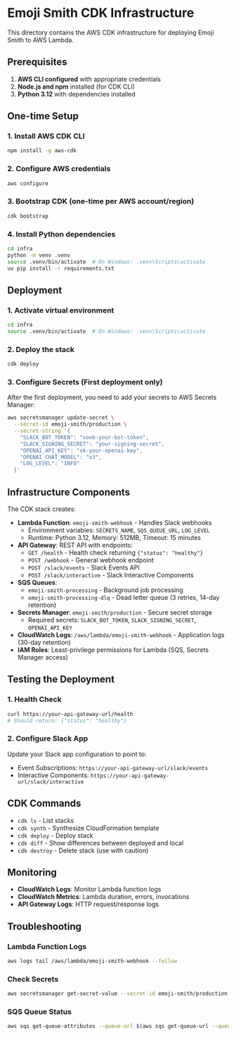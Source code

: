 # Emoji Smith CDK Infrastructure

This directory contains the AWS CDK infrastructure for deploying Emoji Smith to AWS Lambda.

## Prerequisites

1. **AWS CLI configured** with appropriate credentials
2. **Node.js and npm** installed (for CDK CLI)
3. **Python 3.12** with dependencies installed

## One-time Setup

### 1. Install AWS CDK CLI
```bash
npm install -g aws-cdk
```

### 2. Configure AWS credentials
```bash
aws configure
```

### 3. Bootstrap CDK (one-time per AWS account/region)
```bash
cdk bootstrap
```

### 4. Install Python dependencies
```bash
cd infra
python -m venv .venv
source .venv/bin/activate  # On Windows: .venv\Scripts\activate
uv pip install -r requirements.txt
```

## Deployment

### 1. Activate virtual environment
```bash
cd infra
source .venv/bin/activate  # On Windows: .venv\Scripts\activate
```

### 2. Deploy the stack
```bash
cdk deploy
```

### 3. Configure Secrets (First deployment only)
After the first deployment, you need to add your secrets to AWS Secrets Manager:

```bash
aws secretsmanager update-secret \
  --secret-id emoji-smith/production \
  --secret-string '{
    "SLACK_BOT_TOKEN": "xoxb-your-bot-token",
    "SLACK_SIGNING_SECRET": "your-signing-secret",
    "OPENAI_API_KEY": "sk-your-openai-key",
    "OPENAI_CHAT_MODEL": "o3",
    "LOG_LEVEL": "INFO"
  }'
```

## Infrastructure Components

The CDK stack creates:

- **Lambda Function**: `emoji-smith-webhook` - Handles Slack webhooks
  - Environment variables: `SECRETS_NAME`, `SQS_QUEUE_URL`, `LOG_LEVEL`
  - Runtime: Python 3.12, Memory: 512MB, Timeout: 15 minutes
- **API Gateway**: REST API with endpoints:
  - `GET /health` - Health check returning `{"status": "healthy"}`
  - `POST /webhook` - General webhook endpoint
  - `POST /slack/events` - Slack Events API
  - `POST /slack/interactive` - Slack Interactive Components
- **SQS Queues**:
  - `emoji-smith-processing` - Background job processing
  - `emoji-smith-processing-dlq` - Dead letter queue (3 retries, 14-day retention)
- **Secrets Manager**: `emoji-smith/production` - Secure secret storage
  - Required secrets: `SLACK_BOT_TOKEN`, `SLACK_SIGNING_SECRET`, `OPENAI_API_KEY`
- **CloudWatch Logs**: `/aws/lambda/emoji-smith-webhook` - Application logs (30-day retention)
- **IAM Roles**: Least-privilege permissions for Lambda (SQS, Secrets Manager access)

## Testing the Deployment

### 1. Health Check
```bash
curl https://your-api-gateway-url/health
# Should return: {"status": "healthy"}
```

### 2. Configure Slack App
Update your Slack app configuration to point to:
- Event Subscriptions: `https://your-api-gateway-url/slack/events`
- Interactive Components: `https://your-api-gateway-url/slack/interactive`

## CDK Commands

- `cdk ls` - List stacks
- `cdk synth` - Synthesize CloudFormation template
- `cdk deploy` - Deploy stack
- `cdk diff` - Show differences between deployed and local
- `cdk destroy` - Delete stack (use with caution)

## Monitoring

- **CloudWatch Logs**: Monitor Lambda function logs
- **CloudWatch Metrics**: Lambda duration, errors, invocations
- **API Gateway Logs**: HTTP request/response logs

## Troubleshooting

### Lambda Function Logs
```bash
aws logs tail /aws/lambda/emoji-smith-webhook --follow
```

### Check Secrets
```bash
aws secretsmanager get-secret-value --secret-id emoji-smith/production
```

### SQS Queue Status
```bash
aws sqs get-queue-attributes --queue-url $(aws sqs get-queue-url --queue-name emoji-smith-processing --query QueueUrl --output text) --attribute-names All
```
